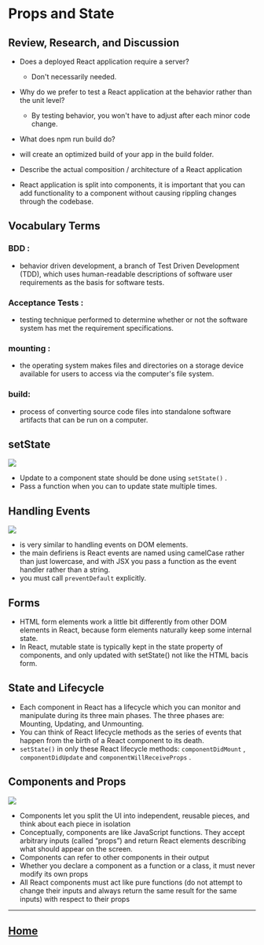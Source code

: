 # Props and State
## Review, Research, and Discussion

* Does a deployed React application require a server?
  * Don't necessarily needed.
  
* Why do we prefer to test a React application at the behavior rather than the unit level?
  * By testing behavior, you won't have to adjust after each minor code change. 

* What does npm run build do?
 * will create an optimized build of your app in the build folder.

* Describe the actual composition / architecture of a React application
 *  React application is split into components, it is important that you can add functionality to a component without causing rippling changes through the codebase.

## Vocabulary Terms

### BDD :
  *  behavior driven development, a branch of Test Driven Development (TDD), which uses human-readable descriptions of software user requirements as the basis for software tests.

### Acceptance Tests :
  *  testing technique performed to determine whether or not the software system has met the requirement specifications.


### mounting :
  * the operating system makes files and directories on a storage device available for users to access via the computer's file system.

### build:
  * process of converting source code files into standalone software artifacts that can be run on a computer.


## setState

<img src ="https://i.morioh.com/2020/01/20/64ee43603057.jpg">

* Update to a component state should be done using `setState()` .
* Pass a function when you can to update state multiple times.

## Handling Events

<img src ="https://static.javatpoint.com/tutorial/reactjs/images/react-events.png">


* is very similar to handling events on DOM elements.
* the main defiriens is React events are named using camelCase rather than just lowercase, and with JSX you pass a function as the event handler rather than a string.
* you must call `preventDefault` explicitly.

## Forms
* HTML form elements work a little bit differently from other DOM elements in React, because form elements naturally keep some internal state.
* In React, mutable state is typically kept in the state property of components, and only updated with setState() not like the HTML bacis form.

## State and Lifecycle

* Each component in React has a lifecycle which you can monitor and manipulate during its three main phases. The three phases are: Mounting, Updating, and Unmounting.
* You can think of React lifecycle methods as the series of events that happen from the birth of a React component to its death.
* `setState()` in only these React lifecycle methods: `componentDidMount` , `componentDidUpdate` and `componentWillReceiveProps` .

## Components and Props

<img src ="https://www.gatsbyjs.com/static/c058cc46416d6b9d5d27e571c885c936/6569d/component-with-props.png">


* Components let you split the UI into independent, reusable pieces, and think about each piece in isolation
* Conceptually, components are like JavaScript functions. They accept arbitrary inputs (called “props”) and return React elements describing what should appear on the screen.
* Components can refer to other components in their output
* Whether you declare a component as a function or a class, it must never modify its own props
* All React components must act like pure functions (do not attempt to change their inputs and always return the same result for the same inputs) with respect to their props


*****************************************************************

## [ Home ](https://reem-alqurm.github.io/ReadingNotes/)